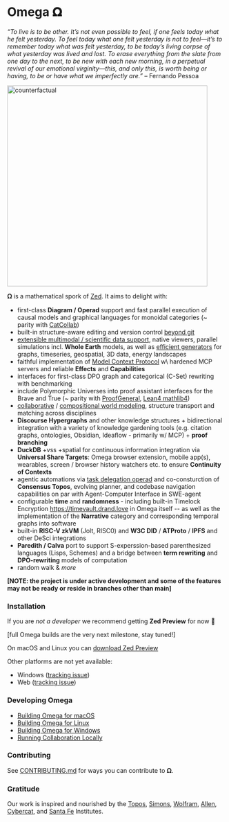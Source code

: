 # Omega 𝛀

_“To live is to be other. It’s not even possible to feel, if one feels today what he felt yesterday. To feel today what one felt yesterday is not to feel—it’s to remember today what was felt yesterday, to be today’s living corpse of what yesterday was lived and lost. To erase everything from the slate from one day to the next, to be new with each new morning, in a perpetual revival of our emotional virginity—this, and only this, is worth being or having, to be or have what we imperfectly are.”_  – Fernando Pessoa

<img width="464" alt="counterfactual" src="https://github.com/user-attachments/assets/669e7ccf-3447-40fa-ba8b-f5a8c84cd065" />


𝛀 is a mathematical spork of [Zed](https://zed.dev). It aims to delight with:

- first-class **Diagram / Operad** support and fast parallel execution of causal models and graphical languages for monoidal categories (~ parity with [CatCollab](https://topos.institute/blog/2024-10-02-introducing-catcolab/))
- built-in structure-aware editing and version control [beyond git](https://topos.institute/blog/2024-11-13-structure-aware-version-control-via-observational-bridge-types/)
- [extensible multimodal / scientific data support](https://rerun.io/blog/graphs), native viewers, parallel simulations incl. **Whole Earth** models, as well as [efficient generators](https://github.com/Microsoft/TRELLIS) for graphs, timeseries, geospatial, 3D data, energy landscapes
- faithful implementation of [Model Context Protocol](https://spec.modelcontextprotocol.io/specification/architecture/) w\ hardened MCP servers and reliable **Effects** and **Capabilities**
- interfaces for first-class DPO graph and categorical (C-Set) rewriting with benchmarking
- include Polymorphic Universes into proof assistant interfaces for the Brave and True (~ parity with [ProofGeneral](https://proofgeneral.github.io), [Lean4 mathlib4](https://github.com/leanprover-community/mathlib4))
- [collaborative](https://topos.institute/blog/2024-10-31-declarative-models-and-collaborative-modeling/) / [compositional world modeling](https://topos.institute/blog/2023-06-15-compositional-world-modeling/), structure transport and matching across disciplines
- **Discourse Hypergraphs** and other knowledge structures + bidirectional integration with a variety of knowledge gardening tools (e.g. citation graphs, ontologies, Obsidian, Ideaflow - primarily w/ MCP) + **proof branching**
- **DuckDB** +vss +spatial for continuous information integration via **Universal Share Targets**: Omega browser extension, mobile app(s), wearables, screen / browser history watchers etc. to ensure **Continuity of Contexts**
- agentic automations via [task delegation operad](https://arxiv.org/abs/2410.08373v1) and co-consturction of **Consensus Topos**, evolving planner, and codebase navigation capabilities on par with Agent-Computer Interface in SWE-agent
- configurable **time** and **randomness** - including built-in Timelock Encryption https://timevault.drand.love in Omega itself -- as well as the implementation of the **Narrative** category and corresponding temporal graphs into software
- built-in **RISC-V zkVM** (Jolt, RISC0) and **W3C DID** / **ATProto** / **IPFS** and other DeSci integrations
- **Paredith / Calva** port to support S-experssion-based parenthesized languages (Lisps, Schemes) and a bridge between **term rewriting** and **DPO-rewriting** models of computation
- random walk & *more*

**[NOTE: the project is under active development and some of the features may not be ready or reside in branches other than main]**

### Installation
If you are _not a developer_ we recommend getting **Zed Preview** for now 🚧

[full Omega builds are the very next milestone, stay tuned!]

On macOS and Linux you can [download Zed Preview](https://zed.dev/releases/preview)

Other platforms are not yet available:

- Windows ([tracking issue](https://github.com/zed-industries/zed/issues/5394))
- Web ([tracking issue](https://github.com/zed-industries/zed/issues/5396))

### Developing Omega

- [Building Omega for macOS](./docs/src/development/macos.md)
- [Building Omega for Linux](./docs/src/development/linux.md)
- [Building Omega for Windows](./docs/src/development/windows.md)
- [Running Collaboration Locally](./docs/src/development/local-collaboration.md)

### Contributing

See [CONTRIBUTING.md](./CONTRIBUTING.md) for ways you can contribute to 𝛀.

### Gratitude
Our work is inspired and nourished by the [Topos](https://topos.site), [Simons](https://simons.berkeley.edu/homepage), [Wolfram](https://wolframinstitute.org/research), [Allen](https://alleninstitute.org), [Cybercat](https://cybercat.institute), and [Santa Fe](https://www.santafe.edu/research/overview) Institutes.
